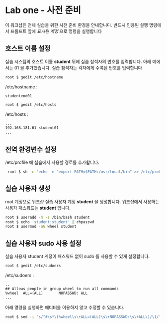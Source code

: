 Lab one - 사전 준비 
===

이 워크샵은 전체 실습을 위한 사전 준비 환경을 안내합니다. 
반드시 인용된 실행 명령에서 프롬프트 앞에 *표시된 계정* 으로 명령을 실행합니다  

## 호스트 이름 설정

실습 시스템의 호스트 이름 **student** 뒤에 실습 참석자의 번호를 입력합니다. 
아래 예에서는 01 을 추가했습니다. 실습 참석자는 각자에게 수여된 번호를 입력합니다

```bash
root $ gedit /etc/hostname
```
/etc/hostname : 
```
studentend01
```

```bash
root $ gedit /etc/hosts
```
/etc/hosts : 
```bash
...
192.168.181.61 student01
...
```

## 전역 환경변수 설정

/etc/profile 에 실습에서 사용할 경로를 추가합니다.

```bash
 root $ sh -c 'echo -e "export PATH=$PATH:/usr/local/bin" >> /etc/profile' 
```

## 실습 사용자 생성

root 계정으로 워크샵 실습 사용자 계정 **student** 을 생성합니다. 
워크샵에서 사용하는 사용자 패스워드는 **student** 입니다.

```bash
root $ useradd -m -s /bin/bash student
root $ echo 'student:student' | chpasswd
root $ usermod -aG wheel student
``` 

## 실습 사용자 sudo 사용 설정
실습 사용자 student 계정이 패스워드 없이 sudo 를 사용할 수 있게 설정합니다.


```bash
root $ gedit /etc/sudoers
```

/etc/sudoers :

```
..
## Allows people in group wheel to run all commands
%wheel  ALL=(ALL)       NOPASSWD: ALL
...
```
아래 명령을 실행하면 에디터를 이용하지 않고 수정할 수 있습니다.
```bash 
root $ sed -i 's/^#\s*\(%wheel\s\+ALL=(ALL)\s\+NOPASSWD:\s\+ALL\)/\1/' /etc/sudoers
```


 
